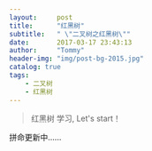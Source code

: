 ```yaml
---
layout:     post
title:      "红黑树"
subtitle:   " \"二叉树之红黑树\""
date:       2017-03-17 23:43:13
author:     "Tommy"
header-img: "img/post-bg-2015.jpg"
catalog: true
tags:
    - 二叉树
    - 红黑树
---
```


> 红黑树 学习, Let's start！

拼命更新中......
